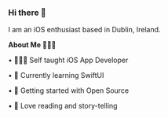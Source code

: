 ### Hi there 👋
I am an iOS enthusiast based in Dublin, Ireland. 


**About Me 🤷🏻‍♀️**

• 👩🏻‍💻 Self taught iOS App Developer

• 🌱 Currently learning SwiftUI

• 🔭 Getting started with Open Source

• 📖 Love reading and story-telling

